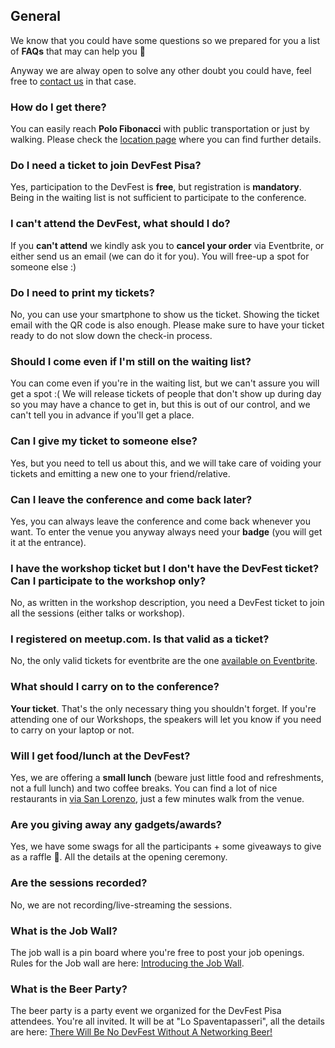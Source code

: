 ## General

We know that you could have some questions so we prepared for you a list of **FAQs** that may can help you 💪

Anyway we are alway open to solve any other doubt you could have, feel free to [contact us](mailto:pisagdg@gmail.com) in that case.

### How do I get there?

You can easily reach **Polo Fibonacci** with public transportation or just by walking. Please check the [location page](/location) where you can find further details.

### Do I need a ticket to join DevFest Pisa?

Yes, participation to the DevFest is **free**, but registration is **mandatory**. Being in the waiting list is not sufficient to participate to the conference.

### I can't attend the DevFest, what should I do?

If you **can't attend** we kindly ask you to **cancel your order** via Eventbrite, or either send us an email (we can do it for you). <!--The event is currently Sold-out and we have a lot of people in the waiting list.-->You will free-up a spot for someone else :)

### Do I need to print my tickets?

No, you can use <!--the [Eventbrite app](https://play.google.com/store/apps/details?id=com.eventbrite.attendee)-->your smartphone to show us the ticket. Showing the ticket email with the QR code is also enough. Please make sure to have your ticket ready to do not slow down the check-in process.

### Should I come even if I'm still on the waiting list?

You can come even if you're in the waiting list, but we can't assure you will get a spot :( We will release tickets of people that don't show up during day so you may have a chance to get in, but this is out of our control, and we can't tell you in advance if you'll get a place.

### Can I give my ticket to someone else?

Yes, but you need to tell us about this, and we will take care of voiding your tickets and emitting a new one to your friend/relative.

### Can I leave the conference and come back later?

Yes, you can always leave the conference and come back whenever you want. To enter the venue you anyway always need your **badge** (you will get it at the entrance).

### I have the workshop ticket but I don't have the DevFest ticket? Can I participate to the workshop only?

No, as written in the workshop description, you need a DevFest ticket to join all the sessions (either talks or workshop).

### I registered on meetup.com. Is that valid as a ticket?

No, the only valid tickets for eventbrite are the one [available on Eventbrite](http://bit.ly/dfpi19-tickets).

### What should I carry on to the conference?

**Your ticket**. That's the only necessary thing you shouldn't forget. If you're attending one of our Workshops, the speakers will let you know if you need to carry on your laptop or not.

### Will I get food/lunch at the DevFest?

Yes, we are offering a **small lunch** (beware just little food and refreshments, not a full lunch) and two coffee breaks. You can find a lot of nice restaurants in [via San Lorenzo](https://goo.gl/maps/Ck5a5kBA1EF2), just a few minutes walk from the venue.

### Are you giving away any gadgets/awards?

Yes, we have some swags for all the participants + some giveaways to give as a raffle 🎁. All the details at the opening ceremony.

### Are the sessions recorded?

No, we are not recording/live-streaming the sessions.

### What is the Job Wall?

The job wall is a pin board where you're free to post your job openings. Rules for the Job wall are here: [Introducing the Job Wall](/blog/posts/introducing-the-job-wall/).

### What is the Beer Party?

The beer party is a party event we organized for the DevFest Pisa attendees. You're all invited. It will be at "Lo Spaventapasseri", all the details are here: [There Will Be No DevFest Without A Networking Beer!](http://2019.devfest.gdgpisa.it/blog/posts/there-will-be-no-devfest-without-networking-beer/)
